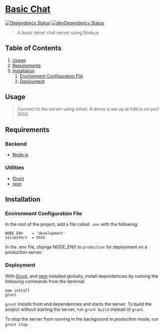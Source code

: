 # [Basic Chat](http://fidd.io:5555)
[![Dependency Status](https://david-dm.org/kamronbatman/basic-chat.svg)](https://david-dm.org/kamronbatman/basic-chat.svg)
[![devDependency Status](https://david-dm.org/kamronbatman/basic-chat/dev-status.svg)](https://david-dm.org/kamronbatman/basic-chat/dev-status.svg)<br>

> A basic telnet chat server using Node.js

## Table of Contents

1. [Usage](#usage)
1. [Requirements](#requirements)
1. [Installation](#Installation)
    1. [Environment Configuration File](#environment-configuration-file)
    1. [Deployment](#deployment)

## Usage

> Connect to the server using telnet. A demo is set up at fidd.io on port 5555.

## Requirements

### Backend
- [Node.js](https://nodejs.org/)

### Utilities
- [Grunt](http://gruntjs.com/)
- [npm](https://www.npmjs.com/)

## Installation

### Environment Configuration File

In the root of the project, add a file called `.env` with the following:
```
NODE_ENV    = 'development'
telnetPort  = 5555
```

In the .env file, change NODE_ENV to `production` for deployment on a production server.

### Deployment

With [Grunt](http://gruntjs.com/getting-started), and [npm](https://www.npmjs.com/#getting-started) installed globally, install dependencies by running the following commands from the terminal:
```
npm install
grunt
```

`grunt` installs front end dependencies and starts the server. To build the project without starting the server, run `grunt build` instead of `grunt`.

To stop the server from running in the background in production mode, run `grunt stop`.
